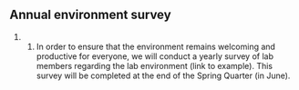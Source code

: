 ## Annual environment survey  

1.  1. In order to ensure that the
    environment remains welcoming and productive for everyone, we will
    conduct a yearly survey of lab members regarding the lab environment
    (link to example). This
    survey will be completed at the end of the Spring Quarter (in June).